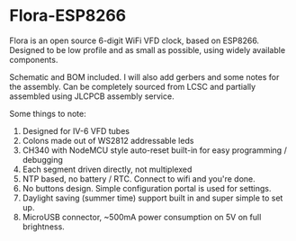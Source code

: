 # Flora-ESP8266
Flora is an open source 6-digit WiFi VFD clock, based on ESP8266. Designed to be low profile and as small as possible, using widely available components. 

Schematic and BOM included. I will also add gerbers and some notes for the assembly. Can be completely sourced from LCSC and partially assembled using JLCPCB assembly service.

Some things to note:
1) Designed for IV-6 VFD tubes
2) Colons made out of WS2812 addressable leds
3) CH340 with NodeMCU style auto-reset built-in for easy programming / debugging
4) Each segment driven directly, not multiplexed
5) NTP based, no battery / RTC. Connect to wifi and you're done.
6) No buttons design. Simple configuration portal is used for settings.
7) Daylight saving (summer time) support built in and super simple to set up.
8) MicroUSB connector, ~500mA power consumption on 5V on full brightness.
